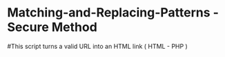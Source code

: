 # Matching-and-Replacing-Patterns - Secure Method 

#This script turns a valid URL into an HTML link ( HTML - PHP )
